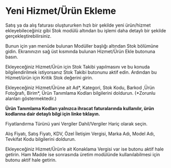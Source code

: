 # Yeni Hizmet/Ürün Ekleme

Satış ya da alış faturası oluştururken hızlı bir şekilde yeni ürün/hizmet ekleyebileceğiniz gibi Stok modülü altından bu işlemi daha detaylı bir şekilde gerçekleştirebilirsiniz.&#x20;

Bunun için yan menüde bulunan Modüller başlığı altından Stok bölümüne gidin. Ekranınızın sağ üst kısmında bulunan Hizmet/Ürün Ekle butonuna basın.

Ekleyeceğiniz Hizmet/Ürün için Stok Takibi yapılmasını ve bu konuda bilgilendirilmek istiyorsanız Stok Takibi butonunu aktif edin. Ardından bu Hizmet/ürün için Kritik Stok değerini girin.

Ekleyeceğiniz Hizmet/Ürüne ait Ad\*, Kategori, Stok Kodu, Barkod ,Ürün Fotoğrafı, Birim\*, Ürün Tanımlama Kodları bilgilerini doldurun. (\*Zorunlu alanları göstermektedir.)

**Ürün Tanımlama Kodları yalnızca ihracat faturalarında kullanılır, ürün kodlarına dair detaylı bilgi için linke tıklayın.**

Fiyatlandırma Türünü yani Vergiler Dahil/Vergiler Hariç olarak seçin.&#x20;

Alış Fiyatı, Satış Fiyatı, KDV, Özel İletişim Vergisi, Marka Adı, Model Adı, Tevkifat Kodu bilgilerini doldurun.

Ekleyeceğiniz Hizmet/Ürün’e ait Konaklama Vergisi var ise butonu aktif hale getirin. Ham Madde ise sonrasında üretim modülünde kullanılabilmesi için butonu aktif hale getirin.
